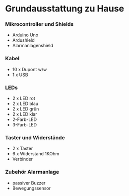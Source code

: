 # Grundausstattung zu Hause

### Mikrocontroller und Shields

- Arduino Uno
- Ardushield  
- Alarmanlagenshield

### Kabel
- 10 x Dupont w/w
- 1 x USB
    
### LEDs
- 2 x LED rot
- 2 x LED blau
- 2 x LED grün
- 2 x LED klar
- 2-Farb-LED
- 3-Farb-LED

### Taster und Widerstände
- 2 x Taster
- 6 x Widerstand 1KOhm
- Verbinder

### Zubehör Alarmanlage
- passiver Buzzer
- Bewegungssensor